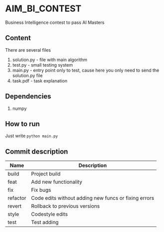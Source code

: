# AIM_BI_CONTEST
Business Intelligence contest to pass AI Masters

##  Content
There are several files
1. solution.py - file with main algorithm
2. test.py - small testing system
3. main.py - entry point only to test, cause here you only need to send the solution.py file
4. task.pdf - task explanation

## Dependencies
1. numpy

## How to run
Just write ```python main.py```

## Commit description
| Name     | Description                                          |
|----------|------------------------------------------------------|
| build	   | Project build                                        |
| feat	   | Add new functionality                                |
| fix	     | Fix bugs                                             |
| refactor | Code edits without adding new funcs or fixing errors |
| revert   | Rollback to previous versions                        |
| style	   | Codestyle edits                                      |
| test	   | Test adding                                          |
